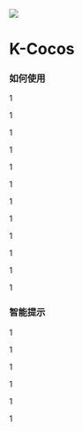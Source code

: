 ![](http://cdn.kuokuo666.com/k-cocos/kcocos.jpg)
# K-Cocos

### 如何使用
1

1

1

1

1

1

1

1

1

1

1

1

### 智能提示

1

1

1

1

1

1

